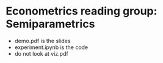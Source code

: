 # Econometrics reading group: Semiparametrics
- demo.pdf is the slides
- experiment.ipynb is the code
- do not look at viz.pdf
